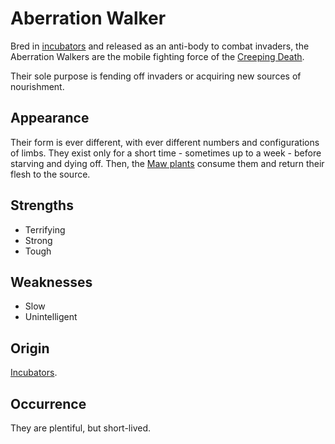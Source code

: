 # Aberration Walker
Bred in [incubators](incubator) and released as an anti-body to combat invaders, the Aberration Walkers are the mobile fighting force of the [Creeping Death](creeping-death). 

Their sole purpose is fending off invaders or acquiring new sources of nourishment. 

## Appearance
Their form is ever different, with ever different numbers and configurations of limbs. They exist only for a short time - sometimes up to a week - before starving and dying off. Then, the [Maw plants](maw-plant) consume them and return their flesh to the source. 

## Strengths
* Terrifying
* Strong
* Tough

## Weaknesses
* Slow
* Unintelligent

## Origin
[Incubators](incubator).

## Occurrence
They are plentiful, but short-lived. 